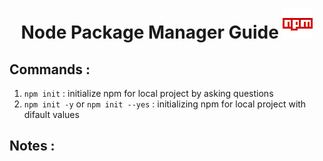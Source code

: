 <h1 align="center"> Node Package Manager Guide <img src="./img/icons8-npm-48.png" > </h1>

## Commands :

1. `npm init` : initialize npm for local project by asking questions
1. `npm init -y` or `npm init --yes` : initializing npm for local project with difault values

## Notes : 
